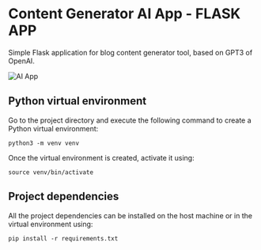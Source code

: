 # Content Generator AI App - FLASK APP

Simple Flask application for blog content generator tool, based on GPT3 of OpenAI. 



![AI App](github.com/ivshin365/blog_content_generator_AI_Flask_APP/blob/main/static/screen1.png)


## Python virtual environment
Go to the project directory and execute the following command to create a Python virtual environment:

```
python3 -m venv venv
```
Once the virtual environment is created, activate it using:
```
source venv/bin/activate
```

## Project dependencies
All the project dependencies can be installed on the host machine or in the virtual environment using:
```
pip install -r requirements.txt
```
